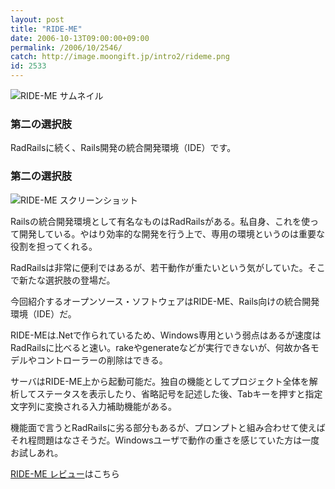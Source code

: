 ```yaml
---
layout: post
title: "RIDE-ME"
date: 2006-10-13T09:00:00+09:00
permalink: /2006/10/2546/
catch: http://image.moongift.jp/intro2/rideme.png
id: 2533
---
```

 ![RIDE-ME サムネイル](http://image.moongift.jp/intro2/rideme.t.png "RIDE-ME サムネイル")
  

### 第二の選択肢
  
RadRailsに続く、Rails開発の統合開発環境（IDE）です。  
<!--more-->  

### 第二の選択肢
  

![RIDE-ME スクリーンショット](http://image.moongift.jp/intro2/rideme.png "RIDE-ME スクリーンショット")

  

Railsの統合開発環境として有名なものはRadRailsがある。私自身、これを使って開発している。やはり効率的な開発を行う上で、専用の環境というのは重要な役割を担ってくれる。

  

RadRailsは非常に便利ではあるが、若干動作が重たいという気がしていた。そこで新たな選択肢の登場だ。

  

今回紹介するオープンソース・ソフトウェアはRIDE-ME、Rails向けの統合開発環境（IDE）だ。

  

RIDE-MEは.Netで作られているため、Windows専用という弱点はあるが速度はRadRailsに比べると速い。rakeやgenerateなどが実行できないが、何故か各モデルやコントローラーの削除はできる。

  

サーバはRIDE-ME上から起動可能だ。独自の機能としてプロジェクト全体を解析してステータスを表示したり、省略記号を記述した後、Tabキーを押すと指定文字列に変換される入力補助機能がある。

  

機能面で言うとRadRailsに劣る部分もあるが、プロンプトと組み合わせて使えばそれ程問題はなさそうだ。Windowsユーザで動作の重さを感じていた方は一度お試しあれ。

  

[RIDE-ME レビュー](http://oss.moongift.jp/review/i-2547.html)はこちら

